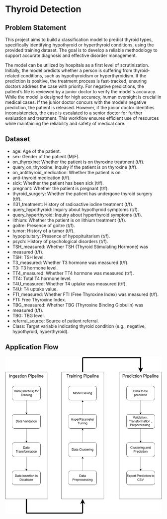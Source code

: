 
# Thyroid Detection

## Problem Statement

This project aims to build a classification model to predict thyroid types, specifically identifying hypothyroid or hyperthyroid conditions, using the provided training dataset. The goal is to develop a reliable methodology to support accurate diagnosis and effective disorder management.

The model can be utilized by hospitals as a first level of scrutinization. Initially, the model predicts whether a person is suffering from thyroid-related conditions, such as hypothyroidism or hyperthyroidism. If the prediction is positive, the treatment process is fast-tracked, ensuring doctors address the case with priority. For negative predictions, the patient’s file is reviewed by a junior doctor to verify the model's accuracy. While the model is designed for high accuracy, human oversight is crucial in medical cases. If the junior doctor concurs with the model’s negative prediction, the patient is released. However, if the junior doctor identifies inconsistencies, the case is escalated to a senior doctor for further evaluation and treatment. This workflow ensures efficient use of resources while maintaining the reliability and safety of medical care.




## Dataset

- age: Age of the patient.
- sex: Gender of the patient (M/F).
- on_thyroxine: Whether the patient is on thyroxine treatment (t/f).
- query_on_thyroxine: Inquiry if the patient is on thyroxine (t/f).
- on_antithyroid_medication: Whether the patient is on
- anti-thyroid medication (t/f).
- sick: Whether the patient has been sick (t/f).
- pregnant: Whether the patient is pregnant (t/f).
- thyroid_surgery: Whether the patient has undergone thyroid surgery (t/f).
- I131_treatment: History of radioactive iodine treatment (t/f).
- query_hypothyroid: Inquiry about hypothyroid symptoms (t/f).
- query_hyperthyroid: Inquiry about hyperthyroid symptoms (t/f).
- lithium: Whether the patient is on lithium treatment (t/f).
- goitre: Presence of goitre (t/f).
- tumor: History of a tumor (t/f).
- hypopituitary: Presence of hypopituitarism (t/f).
- psych: History of psychological disorders (t/f).
- TSH_measured: Whether TSH (Thyroid Stimulating Hormone) was
- measured (t/f).
- TSH: TSH level.
- T3_measured: Whether T3 hormone was measured (t/f).
- T3: T3 hormone level.
- TT4_measured: Whether TT4 hormone was measured (t/f).
- TT4: Total T4 hormone level.
- T4U_measured: Whether T4 uptake was measured (t/f).
- T4U: T4 uptake value.
- FTI_measured: Whether FTI (Free Thyroxine Index) was measured (t/f).
- FTI: Free Thyroxine Index.
- TBG_measured: Whether TBG (Thyroxine Binding Globulin) was
- measured (t/f).
- TBG: TBG level.
- referral_source: Source of patient referral.
- Class: Target variable indicating thyroid condition (e.g., negative, hypothyroid, hyperthyroid).


## Application Flow
![Application Flow Overview](assets\FlowDiagram.png)

